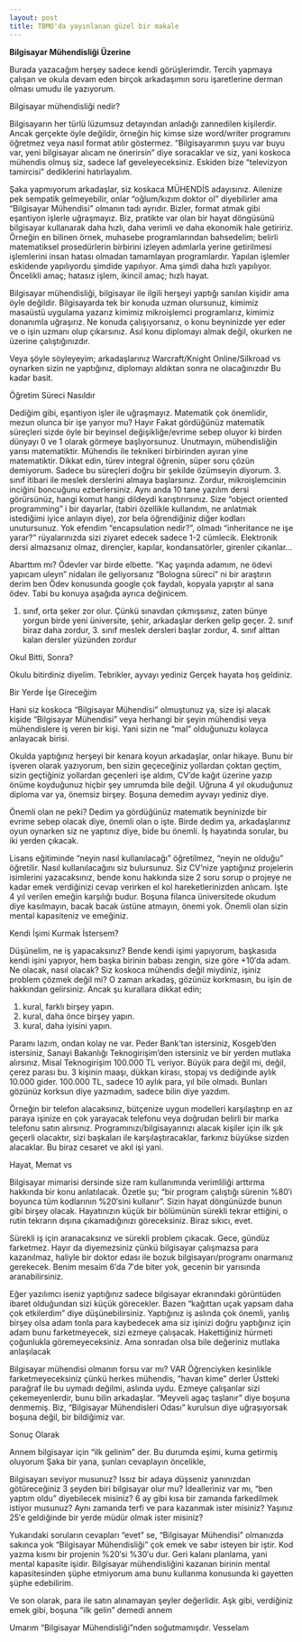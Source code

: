```yaml
---
layout: post
title: TBMO'da yayınlanan güzel bir makale
---
```


<b>Bilgisayar Mühendisliği Üzerine</b>

Burada yazacağım herşey sadece kendi görüşlerimdir. Tercih yapmaya çalışan ve okula devam eden birçok arkadaşımın soru işaretlerine derman olması umudu ile yazıyorum.
 
Bilgisayar mühendisliği nedir? 
 
Bilgisayarın her türlü lüzumsuz detayından anladığı zannedilen kişilerdir. Ancak gerçekte öyle değildir, örneğin hiç kimse size word/writer programını öğretmez veya nasıl format atılır göstermez. “Bilgisayarımın şuyu var buyu var, yeni bilgisayar alıcam ne önerirsin” diye soracaklar ve siz, yani koskoca mühendis olmuş siz, sadece laf geveleyeceksiniz. Eskiden bize “televizyon tamircisi” dediklerini hatırlayalım.
 
Şaka yapmıyorum arkadaşlar, siz koskaca MÜHENDİS adayısınız. Ailenize pek sempatik gelmeyebilir, onlar “oğlum/kızım doktor ol” diyebilirler ama “Bilgisayar Mühendisi” olmanın tadı ayrıdır. Bizler, format atmak gibi eşantiyon işlerle uğraşmayız. Biz, pratikte var olan bir hayat döngüsünü bilgisayar kullanarak daha hızlı, daha verimli ve daha ekonomik hale getiririz. Örneğin en bilinen örnek, muhasebe programlarından bahsedelim; belirli matematiksel prosedürlerin birbirini izleyen adımlarla yerine getirilmesi işlemlerini insan hatası olmadan tamamlayan programlardır. Yapılan işlemler eskidende yapılıyordu şimdide yapılıyor. Ama şimdi daha hızlı yapılıyor. Öncelikli amaç; hatasız işlem, ikincil amaç; hızlı hayat.
 
Bilgisayar mühendisliği, bilgisayar ile ilgili herşeyi yaptığı sanılan kişidir ama öyle değildir. Bilgisayarda tek bir konuda uzman olursunuz, kimimiz masaüstü uygulama yazarız kimimiz mikroişlemci programlarız, kimimiz donanımla uğraşırız. Ne konuda çalışıyorsanız, o konu beyninizde yer eder ve o işin uzmanı olup çıkarsınız. Asıl konu diplomayı almak değil, okurken ne üzerine çalıştığınızdır.
 
Veya şöyle söyleyeyim; arkadaşlarınız Warcraft/Knight Online/Silkroad vs oynarken sizin ne yaptığınız, diplomayı aldıktan sonra ne olacağınızdır Bu kadar basit.
 
Öğretim Süreci Nasıldır
 
Dediğim gibi, eşantiyon işler ile uğraşmayız. Matematik çok önemlidir, mezun olunca bir işe yarıyor mu? Hayır Fakat gördüğünüz matematik süreçleri sizde öyle bir beyinsel değişikliğe/evrime sebep oluyor ki birden dünyayı 0 ve 1 olarak görmeye başlıyorsunuz. Unutmayın, mühendisliğin yarısı matematiktir. Mühendis ile teknikeri birbirinden ayıran yine matematiktir. Dikkat edin, türev integral öğrenin, süper soru çözün demiyorum. Sadece bu süreçleri doğru bir şekilde özümseyin diyorum.
3. sınıf itibari ile meslek derslerini almaya başlarsınız. Zordur, mikroişlemcinin inciğini boncuğunu ezberlersiniz. Aynı anda 10 tane yazılım dersi görürsünüz, hangi komut hangi dildeydi karıştırırsınız. Size “object oriented programming” i bir dayarlar, (tabiri özellikle kullandım, ne anlatmak istediğimi iyice anlayın diye), zor bela öğrendiğiniz diğer kodları unutursunuz. Yok efendim “encapsulation nedir?”, olmadı “inheritance ne işe yarar?” rüyalarınızda sizi ziyaret edecek sadece 1-2 cümlecik. Elektronik dersi almazsanız olmaz, dirençler, kapılar, kondansatörler, girenler çıkanlar…
 
Abarttım mı? Ödevler var birde elbette. “Kaç yaşında adamım, ne ödevi yapıcam uleyn” nidaları ile geliyorsanız “Bologna süreci” ni bir araştırın derim ben Ödev konusunda google çok faydalı, kopyala yapıştır al sana ödev. Tabi bu konuya aşağıda ayrıca değinicem.
 
1. sınıf, orta şeker zor olur. Çünkü sınavdan çıkmışsınız, zaten bünye yorgun birde yeni üniversite, şehir, arkadaşlar derken gelip geçer. 2. sınıf biraz daha zordur, 3. sınıf meslek dersleri başlar zordur, 4. sınıf alttan kalan dersler yüzünden zordur
 
Okul Bitti, Sonra?
 
Okulu bitirdiniz diyelim. Tebrikler, ayvayı yediniz Gerçek hayata hoş geldiniz.
 
Bir Yerde İşe Gireceğim
 
Hani siz koskoca “Bilgisayar Mühendisi” olmuştunuz ya, size işi alacak kişide “Bilgisayar Mühendisi” veya herhangi bir şeyin mühendisi veya mühendislere iş veren bir kişi. Yani sizin ne “mal” olduğunuzu kolayca anlayacak birisi.
 
Okulda yaptığınız herşeyi bir kenara koyun arkadaşlar, onlar hikaye. Bunu bir işveren olarak yazıyorum, ben sizin geçeceğiniz yollardan çoktan geçtim, sizin geçtiğiniz yollardan geçenleri işe aldım, CV’de kağıt üzerine yazıp önüme koyduğunuz hiçbir şey umrumda bile değil. Uğruna 4 yıl okuduğunuz diploma var ya, önemsiz birşey. Boşuna demedim ayvayı yediniz diye.
 
Önemli olan ne peki? Dedim ya gördüğünüz matematik beyninizde bir evrime sebep olacak diye, önemli olan o işte. Birde dedim ya, arkadaşlarınız oyun oynarken siz ne yaptınız diye, bide bu önemli. İş hayatında sorular, bu iki yerden çıkacak.
 
Lisans eğitiminde “neyin nasıl kullanılacağı” öğretilmez, “neyin ne olduğu” öğretilir. Nasıl kullanılacağını siz bulursunuz. Siz CV’nize yaptığınız projelerin isimlerini yazacaksınız, bende konu hakkında size 2 soru sorup o projeye ne kadar emek verdiğinizi cevap verirken el kol hareketlerinizden anlıcam. İşte 4 yıl verilen emeğin karşılığı budur. Boşuna filanca üniversitede okudum diye kasılmayın, bacak bacak üstüne atmayın, önemi yok. Önemli olan sizin mental kapasiteniz ve emeğiniz.
 
Kendi İşimi Kurmak İstersem?
 
Düşünelim, ne iş yapacaksınız? Bende kendi işimi yapıyorum, başkasıda kendi işini yapıyor, hem başka birinin babası zengin, size göre +10′da adam. Ne olacak, nasıl olacak? Siz koskoca mühendis değil miydiniz, işiniz problem çözmek değil mi? O zaman arkadaş, gözünüz korkmasın, bu işin de hakkından gelirsiniz. Ancak şu kurallara dikkat edin;
 
 
1. kural, farklı birşey yapın.
2. kural, daha önce birşey yapın.
3. kural, daha iyisini yapın.
 
Paramı lazım, ondan kolay ne var. Peder Bank’tan istersiniz, Kosgeb’den istersiniz, Sanayi Bakanlığı Teknogirişim’den istersiniz ve bir yerden mutlaka alırsınız. Misal Teknogirişim 100.000 TL veriyor. Büyük para değil mi, değil, çerez parası bu. 3 kişinin maaşı, dükkan kirası, stopaj vs dediğinde aylık 10.000 gider. 100.000 TL, sadece 10 aylık para, yıl bile olmadı. Bunları gözünüz korksun diye yazmadım, sadece bilin diye yazdım.
 
Örneğin bir telefon alacaksınız, bütçenize uygun modelleri karşılaştırıp en az paraya işinize en çok yarayacak telefonu veya doğrudan belirli bir marka telefonu satın alırsınız.  Programınızı/bilgisayarınızı alacak kişiler için ilk şık geçerli olacaktır, sizi başkaları ile karşılaştıracaklar, farkınız büyükse sizden alacaklar. Bu biraz cesaret ve akıl işi yani.
 
Hayat, Memat vs
 
Bilgisayar mimarisi dersinde size ram kullanımında verimliliği arttırma hakkında bir konu anlatılacak. Özetle şu; “bir program çalıştığı sürenin %80′i boyunca tüm kodlarının %20′sini kullanır”. Sizin hayat döngünüzde bunun gibi birşey olacak. Hayatınızın küçük bir bölümünün sürekli tekrar ettiğini, o rutin tekrarın dışına çıkamadığınızı göreceksiniz. Biraz sıkıcı, evet.
 
Sürekli iş için aranacaksınız ve sürekli problem çıkacak. Gece, gündüz farketmez. Hayır da diyemezsiniz çünkü bilgisayar çalışmazsa para kazanılmaz, haliyle bir doktor edası ile bozuk bilgisayarı/programı onarmanız gerekecek. Benim mesaim 6′da 7′de biter yok, gecenin bir yarısında aranabilirsiniz.
 
Eğer yazılımcı iseniz yaptığınız sadece bilgisayar ekranındaki görüntüden ibaret olduğundan sizi küçük görecekler. Bazen “kağıttan uçak yapsam daha çok etkilerdim” diye düşünebilirsiniz. Yaptığınız iş aslında çok önemli, yanlış birşey olsa adam tonla para kaybedecek ama siz işinizi doğru yaptığınız için adam bunu farketmeyecek, sizi ezmeye çalışacak. Hakettiğiniz hürmeti çoğunlukla göremeyeceksiniz. Ama sonradan olsa bile değeriniz mutlaka anlaşılacak
 
Bilgisayar mühendisi olmanın forsu var mı? VAR   Öğrenciyken kesinlikle farketmeyeceksiniz çünkü herkes mühendis, “havan kime” derler Üstteki parağraf ile bu uymadı değilmi, aslında uydu. Ezmeye çalışanlar sizi çekemeyenlerdir, bunu bilin arkadaşlar. “Meyveli agaç taşlanır” diye boşuna denmemiş. Biz, “Bilgisayar Mühendisleri Odası” kurulsun diye uğraşıyorsak boşuna değil, bir bildiğimiz var.
 
Sonuç Olarak
 
Annem bilgisayar için “ilk gelinim” der. Bu durumda eşimi, kuma getirmiş oluyorum Şaka bir yana, şunları cevaplayın öncelikle,
 
 
Bilgisayarı seviyor musunuz?
Issız bir adaya düşseniz yanınızdan götüreceğiniz 3 şeyden biri bilgisayar olur mu?
İdealleriniz var mı, “ben yaptım oldu” diyebilecek misiniz?
6 ay gibi kısa bir zamanda farkedilmek istiyor musunuz? Aynı zamanda terfi ve para kazanmak ister misiniz?
Yaşınız 25′e geldiğinde bir yerde müdür olmak ister misiniz?
 
Yukarıdaki soruların cevapları “evet” se, “Bilgisayar Mühendisi” olmanızda sakınca yok
“Bilgisayar Mühendisliği” çok emek ve sabır isteyen bir iştir. Kod yazma kısmı bir projenin %20′si %30′u dur. Geri kalanı planlama, yani mental kapasite işidir. Bilgisayar mühendisliğini kazanan birinin mental kapasitesinden şüphe etmiyorum ama bunu kullanma konusunda ki gayetten şüphe edebilirim.
 
Ve son olarak, para ile satın alınamayan şeyler değerlidir. Aşk gibi, verdiğiniz emek gibi, boşuna “ilk gelin” demedi annem
 
Umarım “Bilgisayar Mühendisliği”nden soğutmamışdır. Vesselam
